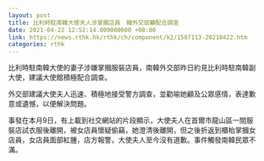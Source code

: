 ```yaml
---
layout: post
title: 比利時駐南韓大使夫人涉掌摑店員　韓外交部籲配合調查
date: 2021-04-22 12:52:14.000000000 +08:00
link: https://news.rthk.hk/rthk/ch/component/k2/1587113-20210422.htm
categories: rthk
---
```


比利時駐南韓大使的妻子涉嫌掌摑服裝店員，南韓外交部昨日約見比利時駐南韓副大使，建議大使館積極配合調查。

外交部建議大使夫人迅速、積極地接受警方調查，並勸喻她顧及公眾感情，表達歉意或遺憾，以便解決問題。

事發在本月9日，有上載到社交網站的片段顯示，大使夫人在首爾市龍山區一間服裝店試衣服後離開，被女店員懷疑偷竊，她澄清後離開，但之後折返到櫃枱掌摑女店員，女店員面部紅腫，店方報警，大使夫人至今沒有道歉。事件觸發南韓民眾不滿。
